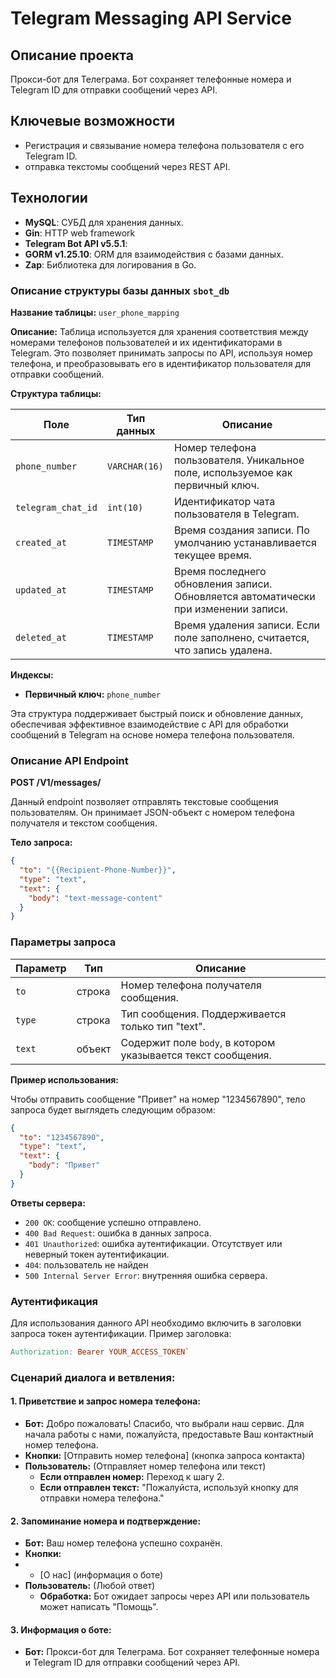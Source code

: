 # Telegram Messaging API Service

## Описание проекта

Прокси-бот для Телеграма. Бот сохраняет телефонные номера и Telegram ID для отправки сообщений через API.
## Ключевые возможности

- Регистрация и связывание номера телефона пользователя с его Telegram ID.
- отправка текстомы сообщений через REST API.

## Технологии
- **MySQL**: СУБД для хранения данных.
- **Gin**: HTTP web framework
- **Telegram Bot API v5.5.1**:
- **GORM v1.25.10**: ORM для взаимодействия с базами данных.
- **Zap**: Библиотека для логирования в Go.

### Описание структуры базы данных `sbot_db`

**Название таблицы:** `user_phone_mapping`

**Описание:** Таблица используется для хранения соответствия между номерами телефонов пользователей и их идентификаторами в Telegram. Это позволяет принимать запросы по API, используя номер телефона, и преобразовывать его в идентификатор пользователя для отправки сообщений.

**Структура таблицы:**

| Поле | Тип данных | Описание |
| --- | --- | --- |
| `phone_number` | `VARCHAR(16)` | Номер телефона пользователя. Уникальное поле, используемое как первичный ключ. |
| `telegram_chat_id` | `int(10)` | Идентификатор чата пользователя в Telegram. |
| `created_at` | `TIMESTAMP` | Время создания записи. По умолчанию устанавливается текущее время. |
| `updated_at` | `TIMESTAMP` | Время последнего обновления записи. Обновляется автоматически при изменении записи. |
| `deleted_at` | `TIMESTAMP` | Время удаления записи. Если поле заполнено, считается, что запись удалена. |

**Индексы:**

- **Первичный ключ:** `phone_number`

Эта структура поддерживает быстрый поиск и обновление данных, обеспечивая эффективное взаимодействие с API для обработки сообщений в Telegram на основе номера телефона пользователя.

### Описание API Endpoint

**POST /V1/messages/**

Данный endpoint позволяет отправлять текстовые сообщения пользователям. Он принимает JSON-объект с номером телефона получателя и текстом сообщения.

**Тело запроса:**

```json
{
  "to": "{{Recipient-Phone-Number}}",
  "type": "text",
  "text": {
    "body": "text-message-content"
  }
}
```

### Параметры запроса

| Параметр | Тип | Описание |
| --- | --- | --- |
| `to` | строка | Номер телефона получателя сообщения. |
| `type` | строка | Тип сообщения. Поддерживается только тип "text". |
| `text` | объект | Содержит поле `body`, в котором указывается текст сообщения. |
**Пример использования:**

Чтобы отправить сообщение "Привет" на номер "1234567890", тело запроса будет выглядеть следующим образом:

```json
{
  "to": "1234567890",
  "type": "text",
  "text": {
    "body": "Привет"
  }
}
```

**Ответы сервера:**

- `200 OK`: сообщение успешно отправлено.
- `400 Bad Request`: ошибка в данных запроса.
- `401 Unauthorized`: ошибка аутентификации. Отсутствует или неверный токен аутентификации.
- `404`:  пользователь не найден
- `500 Internal Server Error`: внутренняя ошибка сервера.

### Аутентификация

Для использования данного API необходимо включить в заголовки запроса токен аутентификации. Пример заголовка:

```makefile
Authorization: Bearer YOUR_ACCESS_TOKEN`
```


### Сценарий диалога и ветвления:

#### 1\. Приветствие и запрос номера телефона:

- **Бот:** Добро пожаловать! Спасибо, что выбрали наш сервис. Для начала работы с нами, пожалуйста, предоставьте Ваш контактный номер телефона.
- **Кнопки:** \[Отправить номер телефона\] (кнопка запроса контакта)
- **Пользователь:** (Отправляет номер телефона или текст)
    - **Если отправлен номер:** Переход к шагу 2.
    - **Если отправлен текст:** "Пожалуйста, используй кнопку для отправки номера телефона."

#### 2\. Запоминание номера и подтверждение:

- **Бот:** Ваш номер телефона успешно сохранён.
- **Кнопки:**
- - \[О нас\] (информация о боте)
- **Пользователь:** (Любой ответ)
    - **Обработка:** Бот ожидает запросы через API или пользователь может написать "Помощь".

#### 3\. Информация о боте:
- **Бот:** Прокси-бот для Телеграма.  Бот сохраняет телефонные номера и Telegram ID для отправки сообщений через API.